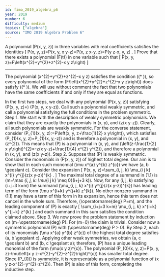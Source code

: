 ```yaml
---
id: fimo_2019_algebra_p6
year: 2019
number: 6
difficulty: medium
topics: ["algebra"]
source: "IMO 2019 Algebra Problem 6"
---
```


A polynomial \(P(x, y, z)\) in three variables with real coefficients satisfies the identities
\[
P(x, y, z)=P(x, y, x y-z)=P(x, z x-y, z)=P(y z-x, y, z) .
\]
Prove that there exists a polynomial \(F(t)\) in one variable such that
\[
P(x, y, z)=F\left(x^{2}+y^{2}+z^{2}-x y z\right)
\]

---
The polynomial \(x^{2}+y^{2}+z^{2}-x y z\) satisfies the condition \((* )\), so every polynomial of the form \(F\left(x^{2}+y^{2}+z^{2}-x y z\right)\) does satisfy \((* )\). We will use without comment the fact that two polynomials have the same coefficients if and only if they are equal as functions.

In the first two steps, we deal with any polynomial \(P(x, y, z)\) satisfying \(P(x, y, z)=\) \(P(x, y, x y-z)\). Call such a polynomial weakly symmetric, and call a polynomial satisfying the full conditions in the problem symmetric.
Step 1. We start with the description of weakly symmetric polynomials. We claim that they are exactly the polynomials in \(x, y\), and \(z(x y-z)\). Clearly, all such polynomials are weakly symmetric. For the converse statement, consider \(P_{1}(x, y, z):=P\left(x, y, z+\frac{1}{2} x y\right)\), which satisfies \(P_{1}(x, y, z)=P_{1}(x, y,-z)\) and is therefore a polynomial in \(x, y\), and \(z^{2}\). This means that \(P\) is a polynomial in \(x, y\), and \(\left(z-\frac{1}{2} x y\right)^{2}=-z(x y-z)+\frac{1}{4} x^{2} y^{2}\), and therefore a polynomial in \(x, y\), and \(z(x y-z)\).
Step 2. Suppose that \(P\) is weakly symmetric. Consider the monomials in \(P(x, y, z)\) of highest total degree. Our aim is to show that in each such monomial \(\mu x^{a} y^{b} z^{c}\) we have \(a, b \geqslant c\). Consider the expansion
\[
P(x, y, z)=\sum_{i, j, k} \mu_{i j k} x^{i} y^{j}(z(x y-z))^{k} .
\]
The maximal total degree of a summand in (1.1) is \(m=\max _{i, j, k: \mu_{i j k} \neq 0}(i+j+3 k)\). Now, for any \(i, j, k\) satisfying \(i+j+3 k=m\) the summand \(\mu_{i, j, k} x^{i} y^{j}(z(x y-z))^{k}\) has leading term of the form \(\mu x^{i+k} y^{j+k} z^{k}\). No other nonzero summand in (1.1) may have a term of this form in its expansion, hence this term does not cancel in the whole sum. Therefore, \(\operatorname{deg} P=m\), and the leading component of \(P\) is exactly
\[
\sum_{i+j+3 k=m} \mu_{i, j, k} x^{i+k} y^{j+k} z^{k}
\]
and each summand in this sum satisfies the condition claimed above.
Step 3. We now prove the problem statement by induction on \(m=\operatorname{deg} P\). For \(m=0\) the claim is trivial. Consider now a symmetric polynomial \(P\) with \(\operatorname{deg} P > 0\). By Step 2, each of its monomials \(\mu x^{a} y^{b} z^{c}\) of the highest total degree satisfies \(a, b \geqslant c\). Applying other weak symmetries, we obtain \(a, c \geqslant b\) and \(b, c \geqslant a\); therefore, \(P\) has a unique leading monomial of the form \(\mu(x y z)^{c}\). The polynomial \(P_{0}(x, y, z)=P(x, y, z)-\mu\left(x y z-x^{2}-y^{2}-z^{2}\right)^{c}\) has smaller total degree. Since \(P_{0}\) is symmetric, it is representable as a polynomial function of \(x y z-x^{2}-y^{2}-z^{2}\). Then \(P\) is also of this form, completing the inductive step.
